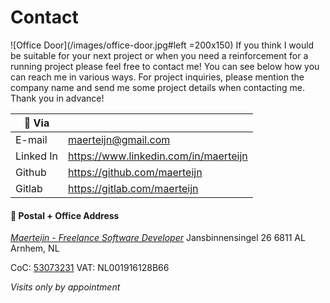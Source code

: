 # Contact

![Office Door](/images/office-door.jpg#left =200x150) If you think I would be suitable for your next project or when you need a reinforcement for a running project please feel free to contact me! You can see below how you can reach me in various ways. For project inquiries, please mention the company name and send me some project details when contacting me. Thank you in advance!

| :satellite: Via       |                                        |
| --------------------- | -------------------------------------- |
| E-mail                | maerteijn@gmail.com                    |
| Linked In             | https://www.linkedin.com/in/maerteijn  |
| Github                | https://github.com/maerteijn           |
| Gitlab                | https://gitlab.com/maerteijn           |


#### :office: Postal + Office Address
[*Maerteijn - Freelance Software Developer*](https://goo.gl/maps/Pr3t1pmqjMt9Y3gaA)
Jansbinnensingel 26
6811 AL
Arnhem, NL

CoC: [53073231](https://www.kvk.nl/zoeken/?source=all&q=maerteijn)
VAT: NL001916128B66

*Visits only by appointment*